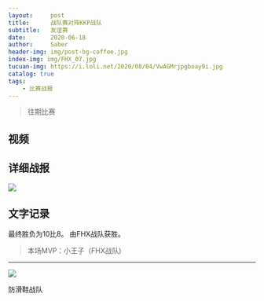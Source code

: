 ```yaml
---
layout:     post
title:      战队赛对阵KKP战队
subtitle:   友谊赛
date:       2020-06-18
author:     Saber
header-img: img/post-bg-coffee.jpg
index-img: img/FHX_07.jpg
tucuan-img: https://i.loli.net/2020/08/04/VwAGMrjpgboay9i.jpg
catalog: true
tags:
    - 比赛战报
---
```

>往期比赛

## 视频


## 详细战报

![](https://i.loli.net/2020/08/04/6Mxu5BSdrleYhGw.png)





## 文字记录

最终胜负为10比8。
由FHX战队获胜。




>本场MVP：小王子（FHX战队)

----



![](https://ftp.bmp.ovh/imgs/2020/02/cf68a58bd43dd722.png)



防滑鞋战队
